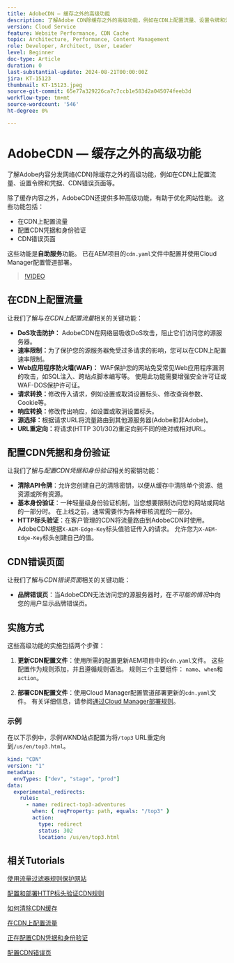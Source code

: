 ```yaml
---
title: AdobeCDN — 缓存之外的高级功能
description: 了解Adobe CDN除缓存之外的高级功能，例如在CDN上配置流量、设置令牌和凭据、CDN错误页等。
version: Cloud Service
feature: Website Performance, CDN Cache
topic: Architecture, Performance, Content Management
role: Developer, Architect, User, Leader
level: Beginner
doc-type: Article
duration: 0
last-substantial-update: 2024-08-21T00:00:00Z
jira: KT-15123
thumbnail: KT-15123.jpeg
source-git-commit: 65e77a329226ca7c7ccb1e583d2a045074feeb3d
workflow-type: tm+mt
source-wordcount: '546'
ht-degree: 0%

---
```



# AdobeCDN — 缓存之外的高级功能

了解Adobe内容分发网络(CDN)除缓存之外的高级功能，例如在CDN上配置流量、设置令牌和凭据、CDN错误页面等。

除了缓存内容之外，AdobeCDN还提供多种高级功能，有助于优化网站性能。 这些功能包括：

- 在CDN上配置流量
- 配置CDN凭据和身份验证
- CDN错误页面

这些功能是&#x200B;**自助服务**&#x200B;功能。 已在AEM项目的`cdn.yaml`文件中配置并使用Cloud Manager配置管道部署。

>[!VIDEO](https://video.tv.adobe.com/v/3433104?quality=12&learn=on)

## 在CDN上配置流量

让我们了解与&#x200B;_在CDN上配置流量_&#x200B;相关的关键功能：

- **DoS攻击防护：** AdobeCDN在网络层吸收DoS攻击，阻止它们访问您的源服务器。
- **速率限制：**&#x200B;为了保护您的源服务器免受过多请求的影响，您可以在CDN上配置速率限制。
- **Web应用程序防火墙(WAF)：** WAF保护您的网站免受常见Web应用程序漏洞的攻击，如SQL注入、跨站点脚本编写等。 使用此功能需要增强安全许可证或WAF-DOS保护许可证。
- **请求转换：**&#x200B;修改传入请求，例如设置或取消设置标头、修改查询参数、Cookie等。
- **响应转换：**&#x200B;修改传出响应，如设置或取消设置标头。
- **源选择：**&#x200B;根据请求URL将流量路由到其他源服务器(Adobe和非Adobe)。
- **URL重定向：**&#x200B;将请求(HTTP 301/302)重定向到不同的绝对或相对URL。

## 配置CDN凭据和身份验证

让我们了解与&#x200B;_配置CDN凭据和身份验证_&#x200B;相关的密钥功能：

- **清除API令牌**：允许您创建自己的清除密钥，以便从缓存中清除单个资源、组资源或所有资源。
- **基本身份验证**：一种轻量级身份验证机制，当您想要限制访问您的网站或网站的一部分时。 在上线之前，通常需要作为各种审核流程的一部分。
- **HTTP标头验证**：在客户管理的CDN将流量路由到AdobeCDN时使用。 AdobeCDN根据`X-AEM-Edge-Key`标头值验证传入的请求。 允许您为`X-AEM-Edge-Key`标头创建自己的值。

## CDN错误页面

让我们了解与&#x200B;_CDN错误页面_&#x200B;相关的关键功能：

- **品牌错误页**：当AdobeCDN无法访问您的源服务器时，在&#x200B;_不可能的情况_&#x200B;中向您的用户显示品牌错误页。

## 实施方式

这些高级功能的实施包括两个步骤：

1. **更新CDN配置文件**：使用所需的配置更新AEM项目中的`cdn.yaml`文件。 这些配置作为规则添加，并且遵循规则语法。 规则三个主要组件： `name`、`when`和`action`。

2. **部署CDN配置文件**：使用Cloud Manager配置管道部署更新的`cdn.yaml`文件。 有关详细信息，请参阅[通过Cloud Manager部署规则](https://experienceleague.adobe.com/en/docs/experience-manager-learn/cloud-service/security/traffic-filter-and-waf-rules/how-to-setup#deploy-rules-through-cloud-manager)。

### 示例

在以下示例中，示例WKND站点配置为将`/top3` URL重定向到`/us/en/top3.html`。

```yaml
kind: "CDN"
version: "1"
metadata:
  envTypes: ["dev", "stage", "prod"]
data:
  experimental_redirects:
    rules:
      - name: redirect-top3-adventures
        when: { reqProperty: path, equals: "/top3" }
        action:
          type: redirect
          status: 302
          location: /us/en/top3.html
```

## 相关Tutorials

[使用流量过滤器规则保护网站](https://experienceleague.adobe.com/zh-hans/docs/experience-manager-learn/cloud-service/security/traffic-filter-and-waf-rules/overview)

[配置和部署HTTP标头验证CDN规则](https://experienceleague.adobe.com/en/docs/experience-manager-learn/cloud-service/content-delivery/custom-domain-names-with-customer-managed-cdn#configure-and-deploy-http-header-validation-cdn-rule)

[如何清除CDN缓存](https://experienceleague.adobe.com/en/docs/experience-manager-learn/cloud-service/caching/how-to/purge-cache)

[在CDN上配置流量](https://experienceleague.adobe.com/en/docs/experience-manager-cloud-service/content/implementing/content-delivery/cdn-configuring-traffic#client-side-redirectors)

[正在配置CDN凭据和身份验证](https://experienceleague.adobe.com/en/docs/experience-manager-cloud-service/content/implementing/content-delivery/cdn-credentials-authentication)

[配置CDN错误页](https://experienceleague.adobe.com/en/docs/experience-manager-cloud-service/content/implementing/content-delivery/cdn-error-pages)
